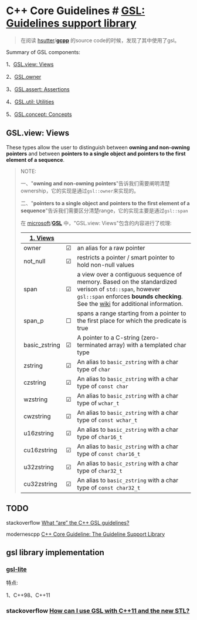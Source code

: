 # C++ Core Guidelines # [GSL: Guidelines support library](https://github.com/isocpp/CppCoreGuidelines/blob/master/CppCoreGuidelines.md#S-gsl)

> 在阅读 [hsutter](https://github.com/hsutter)/**[gcpp](https://github.com/hsutter/gcpp)** 的source code的时候，发现了其中使用了gsl。
>
> 



Summary of GSL components:

1、[GSL.view: Views](https://github.com/isocpp/CppCoreGuidelines/blob/master/CppCoreGuidelines.md#SS-views)

2、[GSL.owner](https://github.com/isocpp/CppCoreGuidelines/blob/master/CppCoreGuidelines.md#SS-ownership)

3、[GSL.assert: Assertions](https://github.com/isocpp/CppCoreGuidelines/blob/master/CppCoreGuidelines.md#SS-assertions)

4、[GSL.util: Utilities](https://github.com/isocpp/CppCoreGuidelines/blob/master/CppCoreGuidelines.md#SS-utilities)

5、[GSL.concept: Concepts](https://github.com/isocpp/CppCoreGuidelines/blob/master/CppCoreGuidelines.md#SS-gsl-concepts)

## GSL.view: Views

These types allow the user to distinguish between **owning and non-owning pointers** and between **pointers to a single object and pointers to the first element of a sequence**.

> NOTE: 
>
> 一、"**owning and non-owning pointers**"告诉我们需要阐明清楚ownership，它的实现是通过`gsl::owner`来实现的。
>
> 二、"**pointers to a single object and pointers to the first element of a sequence**"告诉我们需要区分清楚range，它的实现主要是通过`gsl::span`
>
> 在 [microsoft](https://github.com/microsoft)/**[GSL](https://github.com/microsoft/GSL)** 中，"GSL.view: Views"包含的内容进行了梳理: 
>
> | [**1. Views**](https://github.com/isocpp/CppCoreGuidelines/blob/master/CppCoreGuidelines.md#gslview-views) |      |                                                              |
> | ------------------------------------------------------------ | ---- | ------------------------------------------------------------ |
> | owner                                                        | ☑    | an alias for a raw pointer                                   |
> | not_null                                                     | ☑    | restricts a pointer / smart pointer to hold non-null values  |
> | span                                                         | ☑    | a view over a contiguous sequence of memory. Based on the standardized verison of `std::span`, however `gsl::span` enforces **bounds checking**. See the [wiki](https://github.com/microsoft/GSL/wiki/gsl::span-and-std::span) for additional information. |
> | span_p                                                       | ☐    | spans a range starting from a pointer to the first place for which the predicate is true |
> | basic_zstring                                                | ☑    | A pointer to a C-string (zero-terminated array) with a templated char type |
> | zstring                                                      | ☑    | An alias to `basic_zstring` with a char type of `char`       |
> | czstring                                                     | ☑    | An alias to `basic_zstring` with a char type of `const char` |
> | wzstring                                                     | ☑    | An alias to `basic_zstring` with a char type of `wchar_t`    |
> | cwzstring                                                    | ☑    | An alias to `basic_zstring` with a char type of `const wchar_t` |
> | u16zstring                                                   | ☑    | An alias to `basic_zstring` with a char type of `char16_t`   |
> | cu16zstring                                                  | ☑    | An alias to `basic_zstring` with a char type of `const char16_t` |
> | u32zstring                                                   | ☑    | An alias to `basic_zstring` with a char type of `char32_t`   |
> | cu32zstring                                                  | ☑    | An alias to `basic_zstring` with a char type of `const char32_t` |





## TODO

stackoverflow [What “are” the C++ GSL guidelines?](https://stackoverflow.com/questions/36980975/what-are-the-c-gsl-guidelines)



modernescpp [C++ Core Guideline: The Guideline Support Library](https://www.modernescpp.com/index.php/c-core-guideline-the-guidelines-support-library)



## gsl library implementation

### [gsl-lite](https://github.com/gsl-lite/gsl-lite)

特点:

1、C++98、C++11





### stackoverflow [How can I use GSL with C++11 and the new STL?](https://stackoverflow.com/questions/15678275/how-can-i-use-gsl-with-c11-and-the-new-stl)